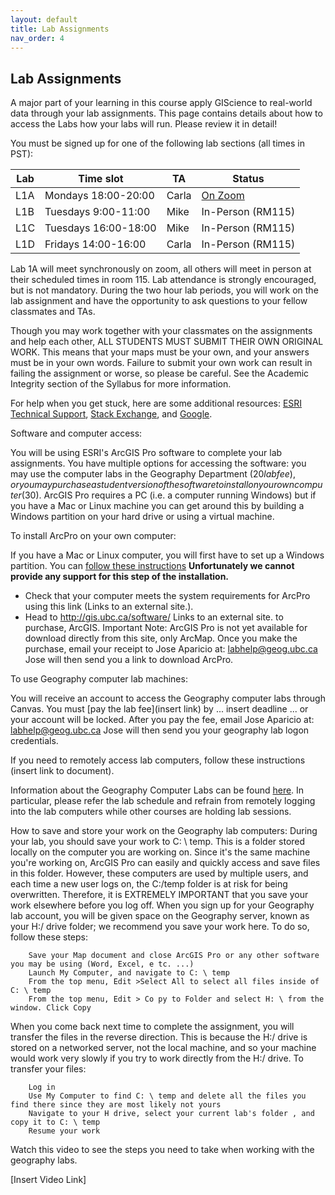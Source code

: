 ```yaml
---
layout: default
title: Lab Assignments
nav_order: 4
---
```


## Lab Assignments

A major part of your learning in this course apply GIScience to real-world data through your lab assignments. This page contains details about how to access the Labs how your labs will run. Please review it in detail!

You must be signed up for one of the following lab sections (all times in PST):


|Lab |           Time slot    | TA      |Status              |
|----|------------------------|---------|--------------------|
|L1A |Mondays 18:00-20:00     |Carla    |[On Zoom](link)     |
|L1B |Tuesdays 9:00-11:00     |Mike     |In-Person  (RM115)  |
|L1C |Tuesdays 16:00-18:00    |Mike     |In-Person  (RM115)  |
|L1D |Fridays 14:00-16:00     |Carla    |In-Person  (RM115)  |


Lab 1A will meet synchronously on zoom, all others will meet in person at their scheduled times in room 115.  Lab attendance is strongly encouraged, but is not mandatory.  During the two hour lab periods, you will work on the lab assignment and have the opportunity to ask questions to your fellow classmates and TAs. 

Though you may work together with your classmates on the assignments and help each other, ALL STUDENTS MUST SUBMIT THEIR OWN ORIGINAL WORK. This means that your maps must be your own, and your answers must be in your own words. Failure to submit your own work can result in failing the assignment or worse, so please be careful. See the Academic Integrity section of the Syllabus for more information.

For help when you get stuck, here are some additional resources: [ESRI Technical Support](https://support.esri.com/en), [Stack Exchange](https://gis.stackexchange.com/), and [Google](https://www.google.com/).

Software and computer access:

You will be using ESRI's ArcGIS Pro software to complete your lab assignments. You have multiple options for accessing the software: you may use the computer labs in the Geography Department ($20 lab fee), or you may purchase a student version of the software to install on your own computer ($30).  ArcGIS Pro requires a PC (i.e. a computer running Windows) but if you have a Mac or Linux machine you can get around this by building a Windows partition on your hard drive or using a virtual machine. 

To install ArcPro on your own computer:

If you have a Mac or Linux computer, you will first have to set up a Windows partition. You can [follow these instructions](https://support.apple.com/en-ca/HT201468) **Unfortunately we cannot provide any support for this step of the installation.**
* Check that your computer meets the system requirements for ArcPro using this link  (Links to an external site.).  
* Head to http://gis.ubc.ca/software/ Links to an external site. to purchase, ArcGIS.  Important Note: ArcGIS Pro is not yet available for download directly from this site, only ArcMap.  Once you make the purchase, email your receipt to Jose Aparicio at: labhelp@geog.ubc.ca Jose will then send you a link to download ArcPro.

To use Geography computer lab machines:

You will receive an account to access the Geography computer labs through Canvas. You must [pay the lab fee](insert link) by ... insert deadline ... or your account will be locked.  After you pay the fee, email Jose Aparicio at: labhelp@geog.ubc.ca Jose will then send you your geography lab logon credentials.

If you need to remotely access lab computers, follow these instructions (insert link to document).

Information about the Geography Computer Labs can be found [here](https://geog.ubc.ca/undergraduate/study-resources/).  In particular, please refer the lab schedule and refrain from remotely logging into the lab computers while other courses are holding lab sessions.

How to save and store your work on the Geography lab computers:
During your lab, you should save your work to C: \ temp. This is a folder stored locally on the computer you are working on. Since it's the same machine you're working on, ArcGIS Pro can easily and quickly access and save files in this folder. However, these computers are used by multiple users, and each time a new user logs on, the C:/temp folder is at risk for being overwritten. Therefore, it is EXTREMELY IMPORTANT that you save your work elsewhere before you log off. When you sign up for your Geography lab account, you will be given space on the Geography server, known as your H:/ drive folder; we recommend you save your work here. To do so, follow these steps:

        Save your Map document and close ArcGIS Pro or any other software you may be using (Word, Excel, e tc. ...)
        Launch My Computer, and navigate to C: \ temp
        From the top menu, Edit >Select All to select all files inside of C: \ temp
        From the top menu, Edit > Co py to Folder and select H: \ from the window. Click Copy

When you come back next time to complete the assignment, you will transfer the files in the reverse direction. This is because the H:/ drive is stored on a networked server, not the local machine, and so your machine would work very slowly if you try to work directly from the H:/ drive. To transfer your files:

        Log in
        Use My Computer to find C: \ temp and delete all the files you find there since they are most likely not yours
        Navigate to your H drive, select your current lab's folder , and copy it to C: \ temp
        Resume your work

Watch this video to see the steps you need to take when working with the geography labs.


[Insert Video Link]